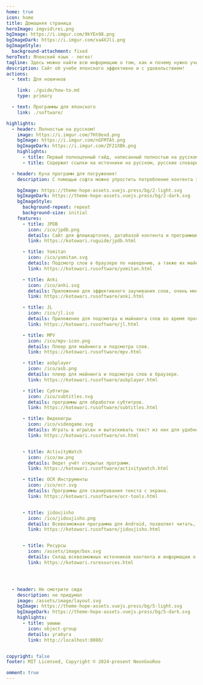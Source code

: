 ```yaml
---
home: true
icon: home
title: Домашняя страница
heroImage: imgvid\rei.png
bgImage: https://i.imgur.com/9kYEn98.png
bgImageDark: https://i.imgur.com/xa4XJli.png
bgImageStyle:
  background-attachment: fixed
heroText: Японский язык - легко! 
tagline: Здесь можно найти всю информацию о том, как и почему нужно учить японский потребляя контент.
description: Сайт об учебе японского эффективно и с удовольствием!
actions:
  - text: Для новичков

    link: ./guide/how-to.md
    type: primary

  - text: Программы для японского
    link: ./software/

highlights:
  - header: Полностью на русском!
    image: https://i.imgur.com/7Ht8exd.png
    bgImage: https://i.imgur.com/nGFMTAt.png
    bgImageDark: https://i.imgur.com/ZF21XBk.png
    highlights: 
      - title: Первый полноценный гайд, написанный полностью на русском языке.
      - title: Содержит ссылки на источники на русском, русские словари, чаты и прочее.

  - header: Куча программ для погружения!
    description: С помощью софта можно упростить потребление контента за счет моментального подсмотра слов, систематизации заучивания и прочих прелестей.

    bgImage: https://theme-hope-assets.vuejs.press/bg/2-light.svg
    bgImageDark: https://theme-hope-assets.vuejs.press/bg/2-dark.svg
    bgImageStyle:
      background-repeat: repeat
      background-size: initial
    features:
      - title: JPDB
        icon: /ico/jpdb.png
        details: Сайт для флешкарточек, датабазой контента и программами для майнинга на английском.
        link: https://kotowari.ruguide/jpdb.html

      - title: Yomitan
        icon: /ico/yomitan.svg
        details: Подсмотр слов в браузере по наведению, а также их майнинг.
        link: https://kotowari.rusoftware/yomitan.html

      - title: Anki
        icon: /ico/anki.svg
        details: Приложение для эффективного заучивания слов, очень много возможностей.
        link: https://kotowari.rusoftware/anki.html

      - title: JL
        icon: /ico/jl.ico
        details: Приложение для подсмотра и майнинга слов во время просмотра аниме\игры на полный экран.
        link: https://kotowari.rusoftware/jl.html

      - title: MPV
        icon: /ico/mpv-icon.png
        details: Плеер для майнинга и подсмотра слов.
        link: https://kotowari.rusoftware/mpv.html

      - title: asbplayer
        icon: /ico/asb.png
        details: плеер для майнинга и подсмотра слов в браузере.
        link: https://kotowari.rusoftware/asbplayer.html

      - title: Субтитры
        icon: /ico/subtitles.svg
        details: программы для обработки субтитров.
        link: https://kotowari.rusoftware/subtitles.html

      - title: Видеоигры
        icon: /ico/videogame.svg
        details: Играть в игры\вн и вытаскивать текст из них для удобного майнинга.
        link: https://kotowari.rusoftware/vn.html


      - title: ActivityWatch
        icon: /ico/aw.png
        details: Ведет учёт открытых программ.
        link: https://kotowari.rusoftware/activitywatch.html

      - title: OCR Инструменты
        icon: /ico/ocr.svg
        details: Программы для сканирования текста с экрана.
        link: https://kotowari.rusoftware/ocr-tools.html


      - title: jidoujisho
        icon: /ico/jidoujisho.png
        details: Всевозможная программа для Android, позволяет читать, смотреть, играть и все прочее подсматривая слова и майня.
        link: https://kotowari.rusoftware/jidoujisho.html


      - title: Ресурсы
        icon: /assets/image/box.svg
        details: Склад всевозможных источников контента и информации о японском.
        link: https://kotowari.ruresources.html




  - header: Не смотрите сюда
    description: не придумал
    image: /assets/image/layout.svg
    bgImage: https://theme-hope-assets.vuejs.press/bg/5-light.svg
    bgImageDark: https://theme-hope-assets.vuejs.press/bg/5-dark.svg
    highlights:
      - title: уыыыы
        icon: object-group
        details: угабуга
        link: http://localhost:8080/


copyright: false
footer: MIT Licensed, Copyright © 2024-present NeonGooRoo

omment: true
---
```

